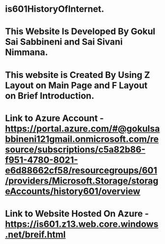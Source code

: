 # is601HistoryOfInternet.
# This Website Is Developed By Gokul Sai Sabbineni and Sai Sivani Nimmana.
# This website is Created By Using Z Layout on Main Page and F Layout on Brief Introduction.
# Link to Azure Account - https://portal.azure.com/#@gokulsabbineni121gmail.onmicrosoft.com/resource/subscriptions/c5a82b86-f951-4780-8021-e6d88662cf58/resourcegroups/601/providers/Microsoft.Storage/storageAccounts/history601/overview
# Link to Website Hosted On Azure - https://is601.z13.web.core.windows.net/breif.html
